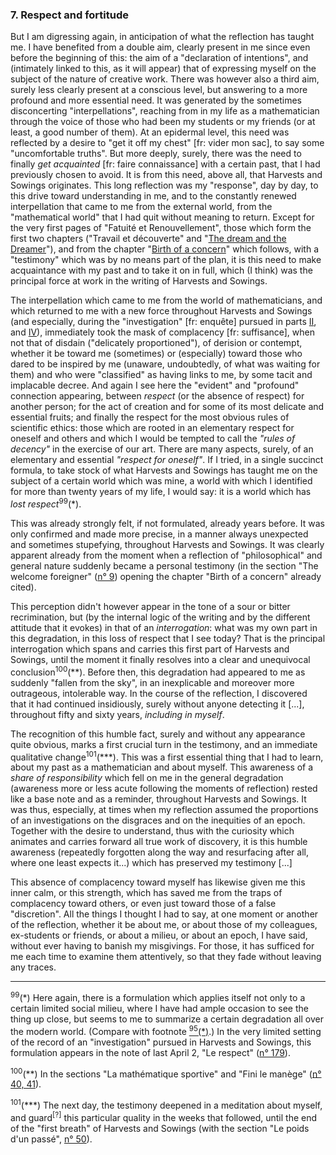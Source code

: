 ### 7. Respect and fortitude
But I am digressing again, in anticipation of what the reflection has taught me. I have benefited from a double aim, clearly present in me since even before the beginning of this: the aim of a "declaration of intentions", and (intimately linked to this, as it will appear) that of expressing myself on the subject of the nature of creative work. There was however also a third aim, surely less clearly present at a conscious level, but answering to a more profound and more essential need. It was generated by the sometimes disconcerting "interpellations", reaching from in my life as a mathematician through the voice of those who had been my students or my friends (or at least, a good number of them). At an epidermal level, this need was reflected by a desire to "get it off my chest" [fr: vider mon sac], to say some "uncomfortable truths". But more deeply, surely, there was the need to finally _get acquainted_ [fr: faire connaissance] with a certain past, that I had previously chosen to avoid. It is from this need, above all, that Harvests and Sowings originates. This long reflection was my "response", day by day, to this drive toward understanding in me, and to the constantly renewed interpellation that came to me from the external world, from the "mathematical world" that I had quit without meaning to return. Except for the very first pages of "Fatuité et Renouvellement", those which form the first two chapters ("Travail et découverte" and "[The dream and the Dreamer](../table-of-contents.md#part-1-2)"), and from the chapter "[Birth of a concern](../table-of-contents.md#part-1-3)" which follows, with a "testimony" which was by no means part of the plan, it is this need to make acquaintance with my past and to take it on in full, which (I think) was the principal force at work in the writing of Harvests and Sowings.

The interpellation which came to me from the world of mathematicians, and which returned to me with a new force throughout Harvests and Sowings (and especially, during the "investigation" [fr: enquête] pursued in parts [II](../table-of-contents.md#part-2), and [IV](../table-of-contents.md#part-4)), immediately took the mask of complacency [fr: suffisance], when not that of disdain ("delicately proportioned"), of derision or contempt, whether it be toward me (sometimes) or (especially) toward those who dared to be inspired by me (unaware, undoubtedly, of what was waiting for them) and who were "classified" as having links to me, by some tacit and implacable decree. And again I see here the "evident" and "profound" connection appearing, between _respect_ (or the absence of respect) for another person; for the act of creation and for some of its most delicate and essential fruits; and finally the respect for the most obvious rules of scientific ethics: those which are rooted in an elementary respect for oneself and others and which I would be tempted to call the _"rules of decency"_ in the exercise of our art. There are many aspects, surely, of an elementary and essential _"respect for oneself"_. If I tried, in a single succinct formula, to take stock of what Harvests and Sowings has taught me on the subject of a certain world which was mine, a world with which I identified for more than twenty years of my life, I would say: it is a world which has _lost respect_<sup>99</sup>(&ast;).

<!-- bookmark -->

This was already strongly felt, if not formulated, already years before. It was only confirmed and made more precise, in a manner always unexpected and sometimes stupefying, throughout Harvests and Sowings. It was clearly apparent already from the moment when a reflection of "philosophical" and general nature suddenly became a personal testimony (in the section "The welcome foreigner" ([n&deg; 9](../table-of-contents.md#part-1-3)) opening the chapter "Birth of a concern" already cited).

This perception didn't however appear in the tone of a sour or bitter recrimination, but (by the internal logic of the writing and by the different attitude that it evokes) in that of an _interrogation_: what was my own part in this degradation, in this loss of respect that I see today? That is the principal interrogation which spans and carries this first part of Harvests and Sowings, until the moment it finally resolves into a clear and unequivocal conclusion<sup>100</sup>(&ast;&ast;). Before then, this degradation had appeared to me as suddenly "fallen from the sky", in an inexplicable and moreover more outrageous, intolerable way. In the course of the reflection, I discovered that it had continued insidiously, surely without anyone detecting it [...], throughout fifty and sixty years, _including in myself_.

The recognition of this humble fact, surely and without any appearance quite obvious, marks a first crucial turn in the testimony, and an immediate qualitative change<sup>101</sup>(&ast;&ast;&ast;). This was a first essential thing that I had to learn, about my past as a mathematician and about myself. This awareness of a _share of responsibility_ which fell on me in the general degradation (awareness more or less acute following the moments of reflection) rested like a base note and as a reminder, throughout Harvests and Sowings. It was thus, especially, at times when my reflection assumed the proportions of an investigations on the disgraces and on the inequities of an epoch. Together with the desire to understand, thus with the curiosity which animates and carries forward all true work of discovery, it is this humble awareness (repeatedly forgotten along the way and resurfacing after all, where one least expects it...) which has preserved my testimony [...]

This absence of complacency toward myself has likewise given me this inner calm, or this strength, which has saved me from the traps of complacency toward others, or even just toward those of a false "discretion". All the things I thought I had to say, at one moment or another of the reflection, whether it be about me, or about those of my colleagues, ex-students or friends, or about a milieu, or about an epoch, I have said, without ever having to banish my misgivings. For those, it has sufficed for me each time to examine them attentively, so that they fade without leaving any traces.

---

<sup>99</sup>(&ast;) Here again, there is a formulation which applies itself not only to a certain limited social milieu, where I have had ample occasion to see the thing up close, but seems to me to summarize a certain degradation all over the modern world. (Compare with footnote [<sup>95</sup>(&ast;)](./6.md#footnote-95).) In the very limited setting of the record of an "investigation" pursued in Harvests and Sowings, this formulation appears in the note of last April 2, "Le respect" ([n&deg; 179](../table-of-contents.md#le-respect)).

<sup>100</sup>(&ast;&ast;) In the sections "La mathématique sportive" and "Fini le manège" ([n&deg; 40, 41](../table-of-contents.md#sportive)).

<sup>101</sup>(&ast;&ast;&ast;) The next day, the testimony deepened in a meditation about myself, and guard<sup>[?]</sup> this particular quality in the weeks that followed, until the end of the "first breath" of Harvests and Sowings (with the section "Le poids d'un passé", [n&deg; 50](../table-of-contents.md#poids-passe)).
